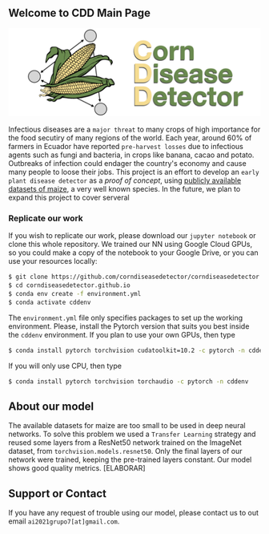 ## Welcome to CDD Main Page

![CDD](./img/img.001.png)

Infectious diseases are a `major threat` to many crops of high importance for the food secutiry of many regions of the world. Each year, around 60% of farmers in Ecuador have reported `pre-harvest losses` due to infectious agents such as fungi and bacteria, in crops like banana, cacao and potato. Outbreaks of infection could endager the country's economy and cause many people to loose their jobs. This project is an effort to develop an `early plant disease detector` as a *proof of concept*, using [publicly available datasets of maize](https://data.mendeley.com/datasets/tywbtsjrjv/1), a very well known species. In the future, we plan to expand this project to cover serveral 


### Replicate our work

If you wish to replicate our work, please download our `jupyter notebook` or clone this whole repository. We trained our NN using Google Cloud GPUs, so you could make a copy of the notebook to your Google Drive, or you can use your resources locally:
```bash
$ git clone https://github.com/corndiseasedetector/corndiseasedetector.github.io
$ cd corndiseasedetector.github.io
$ conda env create -f environment.yml
$ conda activate cddenv
```
The `environment.yml` file only specifies packages to set up the working environment. Please, install the Pytorch version that suits you best inside the `cddenv` environment. If you plan to use your own GPUs, then type
```bash
$ conda install pytorch torchvision cudatoolkit=10.2 -c pytorch -n cddenv
```
If you will only use CPU, then type
```bash
$ conda install pytorch torchvision torchaudio -c pytorch -n cddenv
```

## About our model

The available datasets for maize are too small to be used in deep neural networks. To solve this problem we used a `Transfer Learning` strategy and reused some layers from a ResNet50 network trained on the ImageNet dataset, from `torchvision.models.resnet50`. Only the final layers of our network were trained, keeping the pre-trained layers constant. Our model shows good quality metrics. [ELABORAR]

## Support or Contact

If you have any request of trouble using our model, please contact us to out email `ai2021grupo7[at]gmail.com`.
